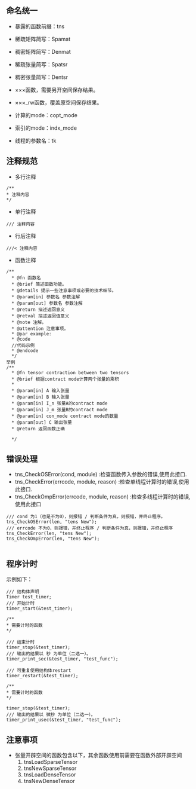 ## 命名统一
- 暴露的函数前缀：tns
- 稀疏矩阵简写：Spamat
- 稠密矩阵简写：Denmat
- 稀疏张量简写：Spatsr
- 稠密张量简写：Dentsr
- ×××函数，需要另开空间保存结果。
- ×××_rw函数，覆盖原空间保存结果。

- 计算的mode：copt_mode
- 索引的mode：indx_mode

- 线程的参数名：tk

## 注释规范
- 多行注释
```
/**
* 注释内容
*/
```
- 单行注释
```
/// 注释内容
```
- 行后注释
```
///< 注释内容
```
- 函数注释
```
/**
  * @fn 函数名
  * @brief 简述函数功能。
  * @details 提示一些注意事项或必要的技术细节。
  * @param[in] 参数名 参数注解
  * @param[out] 参数名 参数注解
  * @return 描述返回意义
  * @retval 描述返回值意义
  * @note 注解。
  * @attention 注意事项。
  * @par example:
  * @code
  //代码示例
  * @endcode
  */
举例
/**
  * @fn tensor contraction between two tensors
  * @brief 根据contract mode计算两个张量的乘积
  * 
  * @param[in] A 输入张量
  * @param[in] B 输入张量
  * @param[in] I_n 张量A的contract mode
  * @param[in] J_m 张量B的contract mode
  * @param[in] con_mode contract mode的数量
  * @param[out] C 输出张量
  * @return 返回函数正确
  
  */

```


## 错误处理
- tns_CheckOSError(cond, module) :检查函数传入参数的错误,使用此接口.
- tns_CheckError(errcode, module, reason) :检查单线程计算时的错误,使用此接口. 
- tns_CheckOmpError(errcode, module, reason) :检查多线程计算时的错误,使用此接口 
```
/// cond 为1（也是不为0），则报错 / 判断条件为真，则报错，并终止程序。
tns_CheckOSError(len, "tens New");
/// errcode 不为0，则报错，并终止程序 / 判断条件为真，则报错，并终止程序
tns_CheckError(len, "tens New");
tns_CheckOmpError(len, "tens New");


```

## 程序计时
示例如下：
```
/// 结构体声明
Timer test_timer;
/// 开始计时
timer_start(&test_timer);

/**
* 需要计时的函数
*/

/// 结束计时
timer_stop(&test_timer);
/// 输出的结果以 秒 为单位（二选一）。
timer_print_sec(&test_timer, "test_func");

/// 可重复使用结构体restart
timer_restart(&test_timer);

/**
* 需要计时的函数
*/

timer_stop(&test_timer);
/// 输出的结果以 微秒 为单位（二选一）。
timer_print_usec(&test_timer, "test_func");

```

## 注意事项
- 张量开辟空间的函数包含以下，其余函数使用前需要在函数外部开辟空间
  1. tnsLoadSparseTensor
  2. tnsNewSparseTensor
  3. tnsLoadDenseTensor
  4. tnsNewDenseTensor
